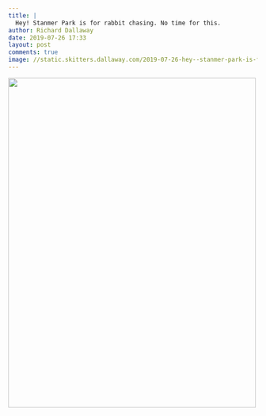 ```yaml
---
title: |
  Hey! Stanmer Park is for rabbit chasing. No time for this.
author: Richard Dallaway
date: 2019-07-26 17:33
layout: post
comments: true
image: //static.skitters.dallaway.com/2019-07-26-hey--stanmer-park-is-for-rabbit-chasing--no-time-for-this-thumb-1-IMG_8945.jpg
---
```


<div>
        <a href="//static.skitters.dallaway.com/2019-07-26-hey--stanmer-park-is-for-rabbit-chasing--no-time-for-this-fullsize-1-IMG_8945.jpg">
          <img src="//static.skitters.dallaway.com/2019-07-26-hey--stanmer-park-is-for-rabbit-chasing--no-time-for-this-thumb-1-IMG_8945.jpg" width="500" height="667"/>
        </a>
      </div>



  

      